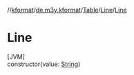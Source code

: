 //[kformat](../../../../index.md)/[de.m3y.kformat](../../index.md)/[Table](../index.md)/[Line](index.md)/[Line](-line.md)

# Line

[JVM]\
constructor(value: [String](https://kotlinlang.org/api/core/kotlin-stdlib/kotlin/-string/index.html))